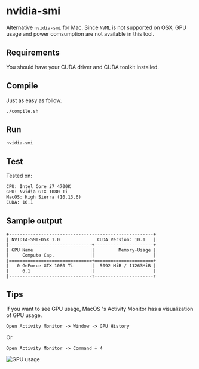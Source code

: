 # nvidia-smi
Alternative ``nvidia-smi`` for Mac. Since ``NVML`` is not supported on OSX, GPU usage and power comsumption are not available in this tool.

## Requirements

You should have your CUDA driver and CUDA toolkit installed. 


## Compile

Just as easy as follow.

```
./compile.sh
```


## Run

```
nvidia-smi
```

## Test

Tested on:

```
CPU: Intel Core i7 4700K
GPU: Nvidia GTX 1080 Ti
MacOS: High Sierra (10.13.6)
CUDA: 10.1
```

## Sample output

```
+------------------------------------------------------+
| NVIDIA-SMI-OSX 1.0              CUDA Version: 10.1   |
|-------------------------------+----------------------+
| GPU Name                      |         Memory-Usage |
|     Compute Cap.              |                      |
|===============================+======================+
|   0 GeForce GTX 1080 Ti       |  5092 MiB / 11263MiB |
|     6.1                       |                      |
|-------------------------------+----------------------+
```


## Tips

If you want to see GPU usage, MacOS 's Activity Monitor has a visualization of GPU usage. 

```Open Activity Monitor -> Window -> GPU History```

Or

```Open Activity Monitor -> Command + 4```

![GPU usage](https://github.com/laiviet/nvidia-smi/blob/main/gpu_usage.png)
